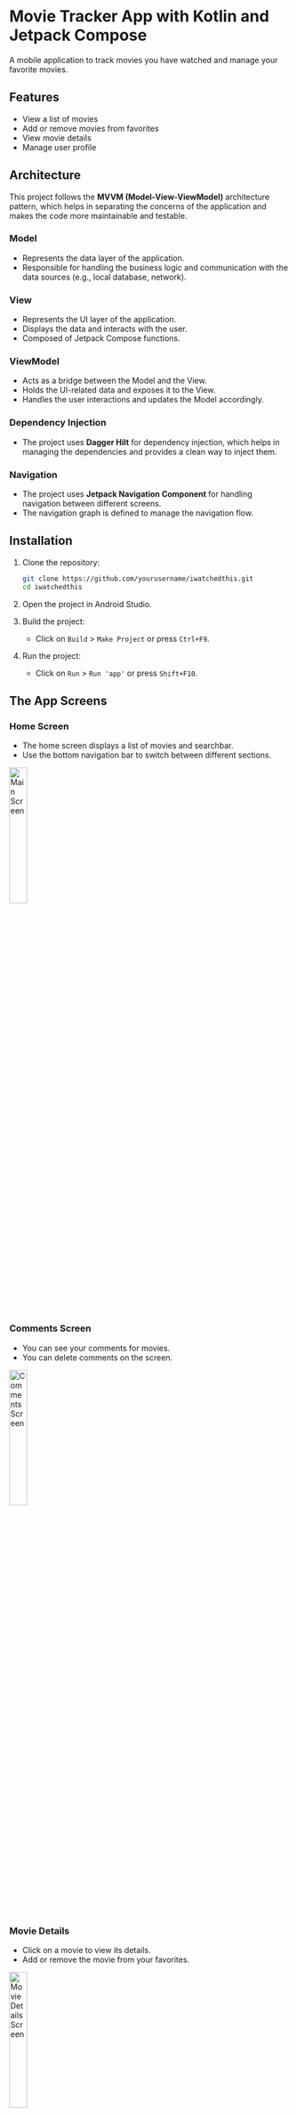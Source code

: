 # Movie Tracker App with Kotlin and Jetpack Compose

A mobile application to track movies you have watched and manage your favorite movies.

## Features
- View a list of movies
- Add or remove movies from favorites
- View movie details
- Manage user profile

## Architecture

This project follows the **MVVM (Model-View-ViewModel)** architecture pattern, which helps in separating the concerns of the application and makes the code more maintainable and testable.

### Model
- Represents the data layer of the application.
- Responsible for handling the business logic and communication with the data sources (e.g., local database, network).

### View
- Represents the UI layer of the application.
- Displays the data and interacts with the user.
- Composed of Jetpack Compose functions.

### ViewModel
- Acts as a bridge between the Model and the View.
- Holds the UI-related data and exposes it to the View.
- Handles the user interactions and updates the Model accordingly.

### Dependency Injection
- The project uses **Dagger Hilt** for dependency injection, which helps in managing the dependencies and provides a clean way to inject them.

### Navigation
- The project uses **Jetpack Navigation Component** for handling navigation between different screens.
- The navigation graph is defined to manage the navigation flow.

## Installation

1. Clone the repository:
    ```sh
    git clone https://github.com/yourusername/iwatchedthis.git
    cd iwatchedthis
    ```

2. Open the project in Android Studio.

3. Build the project:
    - Click on `Build` \> `Make Project` or press `Ctrl+F9`.

4. Run the project:
    - Click on `Run` \> `Run 'app'` or press `Shift+F10`.

## The App Screens

### Home Screen
- The home screen displays a list of movies and searchbar.
- Use the bottom navigation bar to switch between different sections.
<img src="https://github.com/user-attachments/assets/58578b3e-550a-4611-a886-69273b7e0e74" alt="Main Screen" width="25%" height="25%"/>


### Comments Screen
- You can see your comments for movies.
- You can delete comments on the screen.
<img src="https://github.com/user-attachments/assets/a43b5a47-1501-4f7d-9590-223777115baa" alt="Comments Screen" width="25%" height="25%"/>


### Movie Details
- Click on a movie to view its details.
- Add or remove the movie from your favorites.
<img src="https://github.com/user-attachments/assets/38687896-a464-4048-b351-a0bc0322937e" alt="MovieDetails Screen" width="25%" height="25%"/>


### Profile
- Manage your user profile.
- View and edit your favorite and watched movies.
<img src="https://github.com/user-attachments/assets/78a03ddf-b734-42aa-b8f5-964540ef94c6" alt="Profile Screen" width="25%" height="25%"/>

## Contributing

1. Fork the repository.
2. Create a new branch:
    ```sh
    git checkout -b feature/your-feature-name
    ```
3. Make your changes.
4. Commit your changes:
    ```sh
    git commit -m 'Add some feature'
    ```
5. Push to the branch:
    ```sh
    git push origin feature/your-feature-name
    ```
6. Open a pull request.

## License

This project is licensed under the MIT License - see the [LICENSE](LICENSE) file for details.
